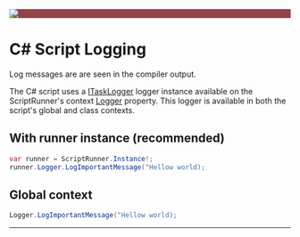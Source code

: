 ﻿---
uid: script-logging
---

<div style="background-color:#944248;padding:0px;margin-bottom:0.5em">
  <img src="https://noetictools.github.io/Git2SemVer/Images/Git2SemVer_banner_840x70.png"/>
</div>

# C# Script Logging

Log messages are are seen in the compiler output.

The C# script uses a [ITaskLogger](xref:NoeticTools.Common.Logging.ILogger) logger instance
available on the ScriptRunner's context [Logger](xref:NoeticTools.Git2SemVer.MSBuild.Versioning.Generation.Builders.Scripting.VersioningContext.Logger) property.
This logger is available in both the script's global and class contexts.


## With runner instance (recommended)

```csharp
var runner = ScriptRunner.Instance!;
runner.Logger.LogImportantMessage("Hellow world);
```

## Global context

```csharp
Logger.LogImportantMessage("Hellow world);
```

---
